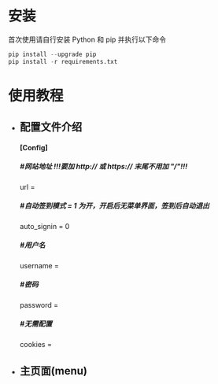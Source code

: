 # 安装
首次使用请自行安装 Python 和 pip 并执行以下命令
```python
pip install --upgrade pip
pip install -r requirements.txt
```
# 使用教程
- ## 配置文件介绍
  #### [Config]
  ##### #网站地址 !!!要加 http:// 或 https:// 末尾不用加 "/"!!!
  url = 
  ##### #自动签到模式 = 1 为开，开启后无菜单界面，签到后自动退出
  auto_signin = 0
  ##### #用户名
  username = 
  ##### #密码 
  password = 
  ##### #无需配置 
  cookies = 
- ##  主页面(menu)
